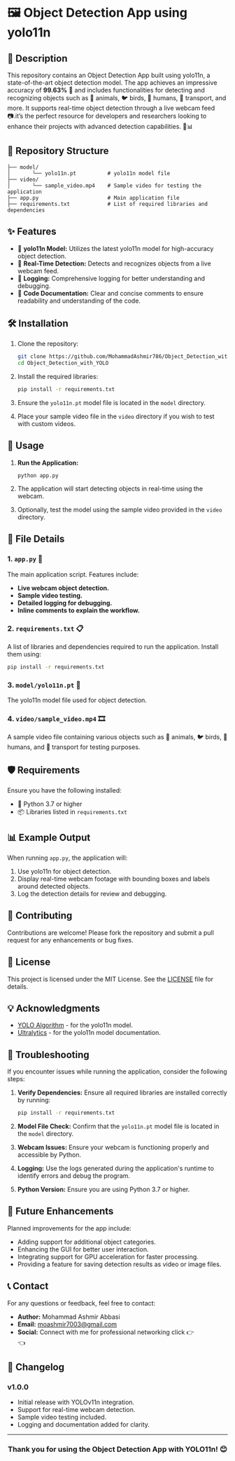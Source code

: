 # 🖼️ Object Detection App using yolo11n

📖 Description
---------------

This repository contains an Object Detection App built using yolo11n, a state-of-the-art object detection model. The app achieves an impressive accuracy of **99.63%** 🎯 and includes functionalities for detecting and recognizing objects such as 🐾 animals, 🐦 birds, 👤 humans, 🚗 transport, and more. It supports real-time object detection through a live webcam feed 📷.it’s the perfect resource for developers and researchers looking to enhance their projects with advanced detection capabilities. 🚀📊

📁 Repository Structure
-----------------------
    ├── model/ 
    │       └── yolo11n.pt          # yolo11n model file 
    ├── video/ 
    │       └── sample_video.mp4    # Sample video for testing the application 
    ├── app.py                      # Main application file 
    ├── requirements.txt            # List of required libraries and dependencies


 ✨ Features
-------------

- 🧠 **yolo11n Model:** Utilizes the latest yolo11n model for high-accuracy object detection.
- 🎥 **Real-Time Detection:** Detects and recognizes objects from a live webcam feed.
- 📜 **Logging:** Comprehensive logging for better understanding and debugging.
- 📝 **Code Documentation:** Clear and concise comments to ensure readability and understanding of the code.

🛠️ Installation
----------------

1. Clone the repository:
   ```bash
   git clone https://github.com/MohammadAshmir786/Object_Detection_with_YOLO.git
   cd Object_Detection_with_YOLO
   ```

2. Install the required libraries:
   ```bash
   pip install -r requirements.txt
   ```

3. Ensure the `yolo11n.pt` model file is located in the `model` directory.

4. Place your sample video file in the `video` directory if you wish to test with custom videos.

## 🚀 Usage

1.  **Run the Application:**
    ```bas
    python app.py
    ```

2.  The application will start detecting objects in real-time using the webcam.

3.  Optionally, test the model using the sample video provided in the `video` directory.

📂 File Details
----------------

### 1\. `app.py` 📜

The main application script. Features include:

-   **Live webcam object detection.**
-   **Sample video testing.**
-   **Detailed logging for debugging.**
-   **Inline comments to explain the workflow.**

### 2\. `requirements.txt` 📋

A list of libraries and dependencies required to run the application. Install them using:

```bash
pip install -r requirements.txt
```

### 3\. `model/yolo11n.pt` 🧠

The yolo11n model file used for object detection.

### 4\. `video/sample_video.mp4` 🎞️

A sample video file containing various objects such as 🐾 animals, 🐦 birds, 👤 humans, and 🚗 transport for testing purposes.

🛡️ Requirements
----------------

Ensure you have the following installed:

-   🐍 Python 3.7 or higher
-   📦 Libraries listed in `requirements.txt`

📊 Example Output
-----------------

When running `app.py`, the application will:

1.  Use yolo11n for object detection.
2.  Display real-time webcam footage with bounding boxes and labels around detected objects.
3.  Log the detection details for review and debugging.

🤝 Contributing
---------------

Contributions are welcome! Please fork the repository and submit a pull request for any enhancements or bug fixes.

📜 License
----------

This project is licensed under the MIT License. See the [LICENSE](https://github.com/MohammadAshmir786/Object_Detection_with_YOLO/blob/main/LICENSE) file for details.

💡 Acknowledgments
------------------

-   [YOLO Algorithm](https://github.com/ultralytics/ultralytics) - for the yolo11n model.
-   [Ultralytics](https://docs.ultralytics.com/models/yolo11/) - for the yolo11n model documentation.

🔧 Troubleshooting
------------------

If you encounter issues while running the application, consider the following steps:

1.  **Verify Dependencies:** Ensure all required libraries are installed correctly by running:
    ```bash
    pip install -r requirements.txt
    ```

2.  **Model File Check:** Confirm that the `yolo11n.pt` model file is located in the `model` directory.

3.  **Webcam Issues:** Ensure your webcam is functioning properly and accessible by Python.

4.  **Logging:** Use the logs generated during the application's runtime to identify errors and debug the program.

5.  **Python Version:** Ensure you are using Python 3.7 or higher.

🌟 Future Enhancements
----------------------

Planned improvements for the app include:

-   Adding support for additional object categories.
-   Enhancing the GUI for better user interaction.
-   Integrating support for GPU acceleration for faster processing.
-   Providing a feature for saving detection results as video or image files.

📞 Contact
----------

For any questions or feedback, feel free to contact:

-   **Author:** Mohammad Ashmir Abbasi
-   **Email:** moashmir7003@gmail.com
-   **Social:** Connect with me for professional networking click 👉 <a href="https://www.linkedin.com/in/mohammad-ashmir-abbasi/" target="_blank"> <img src='https://github.com/user-attachments/assets/11bbd489-2246-4fe6-92c6-7ce271289482' width='60' height=15/></a>👈



📅 Changelog
------------

### v1.0.0

-   Initial release with YOLOv11n integration.
-   Support for real-time webcam detection.
-   Sample video testing included.
-   Logging and documentation added for clarity.

* * * * *

<h3 align="center">
  Thank you for using the Object Detection App with YOLO11n! 😊
</h3>
